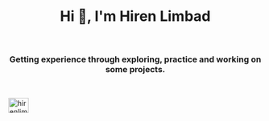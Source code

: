 
<h1 align="center">Hi 👋, I'm Hiren Limbad</h1>

<br>

<h3 align="center">Getting experience through exploring, practice and working on some projects.</h3>
<br>
<p align="left">
<a href="https://twitter.com/hirenlimbad8" target="blank"><img align="center" src="https://raw.githubusercontent.com/rahuldkjain/github-profile-readme-generator/master/src/images/icons/Social/twitter.svg" alt="hirenlimbad8" height="30" width="40" /></a>
